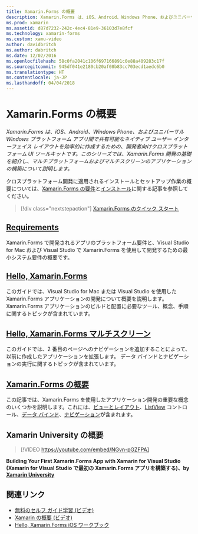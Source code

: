 ```yaml
---
title: Xamarin.Forms の概要
description: Xamarin.Forms は、iOS、Android、Windows Phone、およびユニバーサル Windows プラットフォーム アプリ間で共有可能なネイティブ ユーザー インターフェイス レイアウトを効率的に作成するための、開発者向けクロスプラット フォーム UI ツールキットです。 このシリーズでは、Xamarin.Forms 開発の基礎を紹介し、マルチプラットフォームおよびマルチスクリーンのアプリケーションの構築について説明します。
ms.prod: xamarin
ms.assetid: d87d7232-242c-4ec4-81e9-36103d7e8fcf
ms.technology: xamarin-forms
ms.custom: xamu-video
author: davidbritch
ms.author: dabritch
ms.date: 12/02/2016
ms.openlocfilehash: 58c0fa2041c106f697166891c0e88a409283c17f
ms.sourcegitcommit: 945df041e2180cb20af08b83cc703ecd1aedc6b0
ms.translationtype: HT
ms.contentlocale: ja-JP
ms.lasthandoff: 04/04/2018
---
```

# <a name="getting-started-with-xamarinforms"></a>Xamarin.Forms の概要

_Xamarin.Forms は、iOS、Android、Windows Phone、およびユニバーサル Windows プラットフォーム アプリ間で共有可能なネイティブ ユーザー インターフェイス レイアウトを効率的に作成するための、開発者向けクロスプラットフォーム UI ツールキットです。このシリーズでは、Xamarin.Forms 開発の基礎を紹介し、マルチプラットフォームおよびマルチスクリーンのアプリケーションの構築について説明します。_

クロスプラットフォーム開発に適用されるインストールとセットアップ作業の概要については、[Xamarin.Forms の要件](installation.md)と[インストール](~/cross-platform/get-started/installation/index.md)に関する記事を参照してください。

> [!div class="nextstepaction"]
> [Xamarin.Forms のクイック スタート](~/xamarin-forms/get-started/hello-xamarin-forms/quickstart.md)



## <a name="requirementsinstallationmd"></a>[Requirements](installation.md)

Xamarin.Forms で開発されるアプリのプラットフォーム要件と、Visual Studio for Mac および Visual Studio で Xamarin.Forms を使用して開発するための最小システム要件の概要です。

## <a name="hello-xamarinformsxamarin-formsget-startedhello-xamarin-formsindexmd"></a>[Hello, Xamarin.Forms](~/xamarin-forms/get-started/hello-xamarin-forms/index.md)

このガイドでは、Visual Studio for Mac または Visual Studio を使用した Xamarin.Forms アプリケーションの開発について概要を説明します。 Xamarin.Forms アプリケーションのビルドと配置に必要なツール、概念、手順に関するトピックが含まれています。

## <a name="hello-xamarinforms-multiscreenxamarin-formsget-startedhello-xamarin-forms-multiscreenindexmd"></a>[Hello, Xamarin.Forms マルチスクリーン](~/xamarin-forms/get-started/hello-xamarin-forms-multiscreen/index.md)

このガイドでは、2 番目のページへのナビゲーションを追加することによって、以前に作成したアプリケーションを拡張します。 データ バインドとナビゲーションの実行に関するトピックが含まれています。

## <a name="introduction-to-xamarinformsxamarin-formsget-startedintroduction-to-xamarin-formsmd"></a>[Xamarin.Forms の概要](~/xamarin-forms/get-started/introduction-to-xamarin-forms.md)

この記事では、Xamarin.Forms を使用したアプリケーション開発の重要な概念のいくつかを説明します。これには、[ビューとレイアウト](~/xamarin-forms/get-started/introduction-to-xamarin-forms.md#Views_and_Layouts)、[ListView](~/xamarin-forms/get-started/introduction-to-xamarin-forms.md#Lists_in_Xamarin_Forms) コントロール、[データ バインド](~/xamarin-forms/get-started/introduction-to-xamarin-forms.md#Data_Binding)、[ナビゲーション](~/xamarin-forms/get-started/introduction-to-xamarin-forms.md#Navigation)が含まれます。


## <a name="get-started-with-xamarin-university"></a>Xamarin University の概要

> [!VIDEO https://youtube.com/embed/NGvn-pGZFPA]

**Building Your First Xamarin.Forms App with Xamarin for Visual Studio (Xamarin for Visual Studio で最初の Xamarin.Forms アプリを構築する)、by [Xamarin University](https://university.xamarin.com)**


## <a name="related-links"></a>関連リンク

- [無料のセルフ ガイド学習 (ビデオ)](https://university.xamarin.com/self-guided)
- [Xamarin の概要 (ビデオ)](https://developer.xamarin.com/videos/)
- [Hello, Xamarin.Forms iOS ワークブック](https://developer.xamarin.com/workbooks/xamarin-forms/getting-started/GettingStartedWithXamarinForms-ios.workbook)
